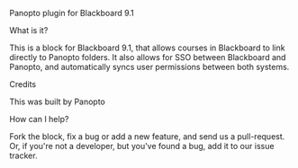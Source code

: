 Panopto plugin for Blackboard 9.1

What is it?

This is a block for Blackboard 9.1, that allows courses in Blackboard to link directly to Panopto folders. It also allows for SSO between Blackboard and Panopto, and automatically syncs user permissions between both systems.

Credits

This was built by Panopto

How can I help?

Fork the block, fix a bug or add a new feature, and send us a pull-request. Or, if you're not a developer, but you've found a bug, add it to our issue tracker.
